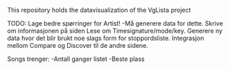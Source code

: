 This repository holds the datavisualization of the VgLista project


TODO:
Lage bedre spørringer for Artist!
  -Må generere data for dette.
Skrive om informasjonen på siden
Lese om Timesignature/mode/key.
Generere ny data hvor det blir brukt noe slags form for stoppordsliste.
Integrasjon mellom Compare og Discover til de andre sidene.

Songs trenger:
  -Antall ganger listet
  -Beste plass

